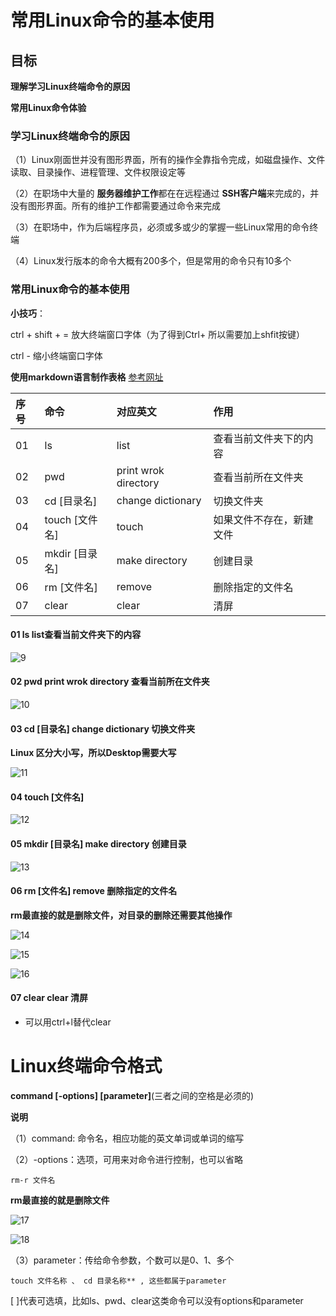 # 常用Linux命令的基本使用

## 目标

**理解学习Linux终端命令的原因**

**常用Linux命令体验**
### 学习Linux终端命令的原因

（1）Linux刚面世并没有图形界面，所有的操作全靠指令完成，如磁盘操作、文件读取、目录操作、进程管理、文件权限设定等

（2）在职场中大量的
**服务器维护工作**都在在远程通过
**SSH客户端**来完成的，并没有图形界面。所有的维护工作都需要通过命令来完成

（3）在职场中，作为后端程序员，必须或多或少的掌握一些Linux常用的命令终端

（4）Linux发行版本的命令大概有200多个，但是常用的命令只有10多个
### 常用Linux命令的基本使用

**小技巧**：

ctrl + shift + = 放大终端窗口字体（为了得到Ctrl+ 所以需要加上shfit按键）

ctrl - 缩小终端窗口字体

**使用markdown语言制作表格** [参考网址](http://xianbai.me/learn-md/article/extension/table.html)

|序号| 命令 |对应英文|作用 |
|:---|:---|:---|:---|
|01   |ls   |list   |查看当前文件夹下的内容   |
|02   |pwd   |print wrok directory   |查看当前所在文件夹   |
|03   |cd [目录名]   |change dictionary   |切换文件夹   |
|04   |touch [文件名]   |touch   |如果文件不存在，新建文件   |
|05   |mkdir [目录名]   |make directory   | 创建目录  |
|06   |rm [文件名]   |remove   |删除指定的文件名   |
|07   |clear   |clear   |清屏   |

#### 01	ls	list查看当前文件夹下的内容

![9](image/9.png)

#### 02 pwd	print wrok directory	查看当前所在文件夹

![10](image/10.png)

#### 03 cd [目录名]	change dictionary	切换文件夹

**Linux 区分大小写，所以Desktop需要大写**

![11](image/11.png)

#### 04 touch [文件名]

![12](image/12.png)

#### 05	mkdir [目录名]	make directory	创建目录

![13](image/13.png)

#### 06	rm [文件名]	remove	删除指定的文件名

**rm最直接的就是删除文件，对目录的删除还需要其他操作**

![14](image/14.png)

![15](image/15.png)

![16](image/16.png)

#### 07	clear	clear	清屏

+ 可以用ctrl+l替代clear

# Linux终端命令格式

**command [-options] [parameter]**(三者之间的空格是必须的)

**说明**

（1）command: 命令名，相应功能的英文单词或单词的缩写

（2）-options：选项，可用来对命令进行控制，也可以省略

    rm-r 文件名

 **rm最直接的就是删除文件**

![17](image/17.png)

![18](image/18.png)

（3）parameter：传给命令参数，个数可以是0、1、多个

    touch 文件名称 、 cd 目录名称** , 这些都属于parameter

[ ]代表可选填，比如ls、pwd、clear这类命令可以没有options和parameter
